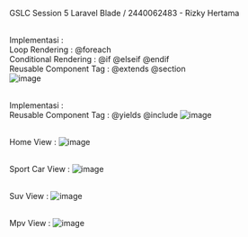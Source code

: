 GSLC Session 5 Laravel Blade / 2440062483 - Rizky Hertama
<br><br>

Implementasi : 
<br> Loop Rendering : @foreach
<br> Conditional Rendering : @if @elseif @endif
<br> Reusable Component Tag : @extends @section
<br>
![image](https://user-images.githubusercontent.com/81372683/200244096-9f76eeee-1f02-4672-a30f-31863e43b2ad.png)
<br>
<br>

Implementasi : 
<br> Reusable Component Tag : @yields @include
![image](https://user-images.githubusercontent.com/81372683/200244689-02d339f2-f335-426d-8d10-a539e882298a.png)
<br>
<br>

Home View :
![image](https://user-images.githubusercontent.com/81372683/200244811-eaef5fd3-c69f-4be7-87be-22138f4084ac.png)
<br>
<br>

Sport Car View :
![image](https://user-images.githubusercontent.com/81372683/200244874-e020e8f5-7a43-498e-b541-99e610abee7c.png)
<br>
<br>

 Suv View :
![image](https://user-images.githubusercontent.com/81372683/200245012-1cbd00d8-ef81-494f-b322-062de07bd7ef.png)
<br>
<br>

 Mpv View :
![image](https://user-images.githubusercontent.com/81372683/200245087-db68fff3-bb04-42fa-bb49-d9d74b0ffb99.png)
<br>
<br>

